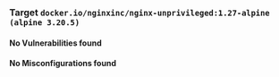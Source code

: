 
<h3>Target <code>docker.io/nginxinc/nginx-unprivileged:1.27-alpine (alpine 3.20.5)</code></h3>
<h4>No Vulnerabilities found</h4>
<h4>No Misconfigurations found</h4>
